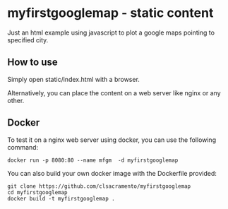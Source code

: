 # myfirstgooglemap - static content

Just an html example using javascript to plot a google maps pointing to specified city.

## How to use
Simply open static/index.html with a browser.

Alternatively, you can place the content on a web server like nginx or any other.

## Docker
To test it on a nginx web server using docker, you can use the following command:

~~~
docker run -p 8080:80 --name mfgm  -d myfirstgooglemap
~~~

You can also build your own docker image with the Dockerfile provided:

~~~
git clone https://github.com/clsacramento/myfirstgooglemap
cd myfirstgooglemap
docker build -t myfirstgooglemap . 
~~~

